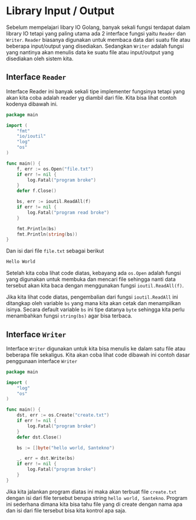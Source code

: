 # Library Input / Output

Sebelum mempelajari libary IO Golang, banyak sekali fungsi terdapat dalam library IO tetapi yang paling utama ada 2 interface fungsi yaitu `Reader` dan `Writer`. `Reader` biasanya digunakan untuk membaca data dari suatu file atau beberapa input/output yang disediakan. Sedangkan `Writer` adalah fungsi yang nantinya akan menulis data ke suatu file atau input/output yang disediakan oleh sistem kita. 

## Interface `Reader`
Interface Reader ini banyak sekali tipe implementer fungsinya tetapi yang akan kita coba adalah reader yg diambil dari file. Kita bisa lihat contoh kodenya dibawah ini.
```go
package main

import (
	"fmt"
	"io/ioutil"
	"log"
	"os"
)

func main() {
	f, err := os.Open("file.txt")
	if err != nil {
		log.Fatal("program broke")
	}
	defer f.Close()

	bs, err := ioutil.ReadAll(f)
	if err != nil {
		log.Fatal("program read broke")
	}

	fmt.Println(bs)
	fmt.Println(string(bs))
}
```

Dan isi dari file `file.txt` sebagai berikut
```txt
Hello World
```

Setelah kita coba lihat code diatas, kebayang ada `os.Open` adalah fungsi yang digunakan untuk membuka dan mencari file sehingga nanti data tersebut akan kita baca dengan menggunakan fungsi `ioutil.ReadAll(f)`.

Jika kita lihat code diatas, pengembalian dari fungsi `ioutil.ReadAll` ini ditangkap oleh variable `bs` yang mana kita akan cetak dan menampilkan isinya. Secara default variable `bs` ini tipe datanya `byte` sehingga kita perlu menambahkan fungsi `string(bs)` agar bisa terbaca.

## Interface `Writer`
Interface `Writer` digunakan untuk kita bisa menulis ke dalam satu file atau beberapa file sekaligus. Kita akan coba lihat code dibawah ini contoh dasar penggunaan interface `Writer`

```go
package main

import (
	"log"
	"os"
)

func main() {
	dst, err := os.Create("create.txt")
	if err != nil {
		log.Fatal("program broke")
	}
	defer dst.Close()

	bs := []byte("hello world, Santekno")

	_, err = dst.Write(bs)
	if err != nil {
		log.Fatal("program broke")
	}
}
```
Jika kita jalankan program diatas ini maka akan terbuat file `create.txt` dengan isi dari file tersebut berupa string `hello world, Santekno`. Program ini sederhana dimana kita bisa tahu file yang di create dengan nama apa dan isi dari file tersebut bisa kita kontrol apa saja.